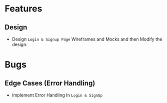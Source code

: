# Features

## Design
- Design `Login & Signup Page` Wireframes and Mocks and then Modify the design.


# Bugs

## Edge Cases (Error Handling)
- Implement Error Handling In `Login & SignUp`
